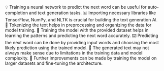 💡 Training a neural network to predict the next word can be useful for auto-completion and text generation tasks.
📊 Importing necessary libraries like TensorFlow, NumPy, and NLTK is crucial for building the text generation AI.
🧩 Tokenizing the text helps in preprocessing and organizing the data for model training.
🔬 Training the model with the provided dataset helps in learning the patterns and predicting the next word accurately.
⌨️ Predicting the next word can be done by providing input words and choosing the most likely prediction using the trained model.
📝 The generated text may not always make sense due to limitations in the training data and model complexity.
🤔 Further improvements can be made by training the model on larger datasets and fine-tuning the architecture.
